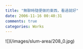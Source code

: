 ```yaml
---
title: "無聊時隨便做的東西，看過就好"
date: 2006-11-16 00:40:31
comments: true
categories: Works
---
```

<p>![](/images/slum-area/208_0.jpg)</p>
